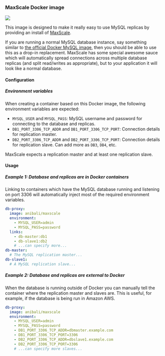 ### MaxScale Docker image

[![](https://badge.imagelayers.io/anibali/maxscale:latest.svg)](https://imagelayers.io/?images=anibali/maxscale:latest 'Get your own badge on imagelayers.io')

This image is designed to make it really easy to use MySQL replicas by
providing an install of
[MaxScale](https://mariadb.com/products/mariadb-maxscale).

If you are running a normal MySQL database instance, say something similar
to [the official Docker MySQL image](https://hub.docker.com/_/mysql/), then you
should be able to use this as a drop-in replacement. MaxScale has some special
awesome sauce which will automatically spread connections across multiple
database replicas (and split read/writes as appropriate), but to your
application it will look like a normal database.

#### Configuration

##### Environment variables

When creating a container based on this Docker image, the following environment
variables are expected:

* `MYSQL_USER` and `MYSQL_PASS`: MySQL username and password for connecting to
the database and replicas.
* `DB1_PORT_3306_TCP_ADDR` and `DB1_PORT_3306_TCP_PORT`: Connection details for
replication master.
* `DB2_PORT_3306_TCP_ADDR` and `DB2_PORT_3306_TCP_PORT`: Connection details for
replication slave. Can add more as `DB3`, `DB4`, etc.

MaxScale expects a replication master and at least one replication slave.

#### Usage

##### Example 1: Database and replicas are in Docker containers

Linking to containers which have the MySQL database running and listening on
port 3306 will automatically inject most of the required environment variables.

```yaml
db-proxy:
  image: anibali/maxscale
  environment:
    - MYSQL_USER=admin
    - MYSQL_PASS=password
  links:
    - db-master:db1
    - db-slave1:db2
    # ...can specify more...
db-master:
  # The MySQL replication master...
db-slave1:
  # A MySQL replication slave...
```

##### Example 2: Database and replicas are external to Docker

When the database is running outside of Docker you can manually tell the
container where the replication master and slaves are. This is useful, for
example, if the database is being run in Amazon AWS.

```yaml
db-proxy:
  image: anibali/maxscale
  environment:
    - MYSQL_USER=admin
    - MYSQL_PASS=password
    - DB1_PORT_3306_TCP_ADDR=dbmaster.example.com
    - DB1_PORT_3306_TCP_PORT=3306
    - DB2_PORT_3306_TCP_ADDR=dbslave1.example.com
    - DB2_PORT_3306_TCP_PORT=3306
    # ...can specify more slaves...
```
